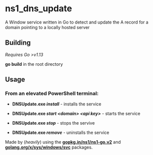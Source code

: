 # **ns1_dns_update**

A Window service written in Go to detect and update the A record for a domain pointing to a locally hosted server

## **Building**
*Requires Go >v1.13*

**go build** in the root directory


## **Usage**

### From an elevated PowerShell terminal:

* **DNSUpdate.exe *install*** - installs the service
* **DNSUpdate.exe *start \<domain> \<api key>*** - starts the service

* **DNSUpdate.exe *stop*** - stops the servive
* **DNSUpdate.exe *remove*** - uninstalls the service


Made by (*heavily*) using the <ins>**gopkg.in/ns1/ns1-go.v2**</ins> and <ins>**golang.org/x/sys/windows/svc**</ins> packages.
